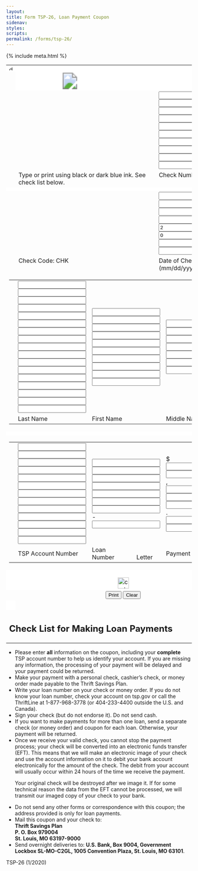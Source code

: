 ```yaml
---
layout:
title: Form TSP-26, Loan Payment Coupon
sidenav:
styles:
scripts:
permalink: /forms/tsp-26/
---
```

<html lang="en-US">
<head>
{% include meta.html %}
<link rel="stylesheet" href="{{ site.baseurl }}/assets/css/tsp-26.css">
</head>

<body>
  <!-- Google Tag Manager (noscript) -->
  <noscript><iframe src="https://www.googletagmanager.com/ns.html?id=GTM-MLDLTMR" height="0" width="0" style="display:none;visibility:hidden"></iframe></noscript>
  <!-- End Google Tag Manager (noscript) -->

<section class="tsp-26">
<form class="formborder">
  <div class="fmalignstd">
  <table cellpadding="0" cellspacing="0" class="tableborderzero" id="fmctlstd">
  <tbody><!-- BEGINNING OF FORM -->
  <tr>
  <td align="left" bgcolor="white" colspan="4"><img alt="dot" border="0" height="12" hspace="0" src="{{ site.baseurl }}/assets/img/tsp-26/vdot.gif" vspace="0px" width="12" /></td>
  </tr>
  <tr>
  <td width="4%"></td>
    <!-- TSP LOGO -->
  <td align="left" bgcolor="white" colspan="3">
  <!-- <img src="{{ site.baseurl }}/assets/img/tsp-26/header-tsp-26.svg" width="280" alt="THRIFT SAVINGS PLAN Loan Payment Coupon"/> -->


<svg width="280" height="45">
  <image xlink:href="{{ site.baseurl }}/assets/img/tsp-26/header-tsp-26.svg" src="{{ site.baseurl }}/assets/img/tsp-26/header-tsp-26.png" width="280" height="45" />
</svg>


  </td>
  </tr>
  <tr valign="top">
  <td class="txtlbfrm" width="4%"></td>
  <td class="txtlbfrm" width="60%"></td>
  <td class="txtlbfrm" width="36%"><input class="fmipfbig" maxlength="1" name="CH.1" tabindex="1" type="text" /> <input class="fmipfbig" maxlength="1" name="CH.2" tabindex="2" type="text" /> <input class="fmipfbig" maxlength="1" name="CH.3" tabindex="3" type="text" /> <input class="fmipfbig" maxlength="1" name="CH.4" tabindex="4" type="text" /> <input class="fmipfbig" maxlength="1" name="CH.5" tabindex="5" type="text" /> <input class="fmipfbig" maxlength="1" name="CH.6" tabindex="6" type="text" /> <input class="fmipfbig" maxlength="1" name="CH.7" tabindex="7" type="text" /> <input class="fmipfbig" maxlength="1" name="CH.8" tabindex="8" type="text" /> <input class="fmipfbig" maxlength="1" name="CH.9" tabindex="9" type="text" /> <input class="fmipfbig" maxlength="1" name="CH.10" tabindex="10" type="text" /></td>
  </tr>
  <tr valign="top">
  <td class="txtlbfrm" width="4%"></td>
  <td class="txtlbfrm" width="60%">Type or print using black or dark blue ink. See check list below.</td>
  <td class="txtlbfrm" width="36%">Check Number</td>
  </tr>
  <tr>
  <td bgcolor="white" colspan="4" height="10"></td>
  </tr>
  <tr valign="top">
  <td class="txtlbfrm" width="4%"></td>
  <td class="txtlbfrm" width="60%"></td>
  <td class="txtlbfrm" width="36%"><input class="fmipfstd" maxlength="1" name="DC.1" tabindex="21" type="text" /> <input class="fmipfstd" maxlength="1" name="DC.2" tabindex="22" type="text" /> <span class="txtlbh2">/</span> <input class="fmipfstd" maxlength="1" name="DC.3" tabindex="23" type="text" /> <input class="fmipfstd" maxlength="1" name="DC.4" tabindex="24" type="text" /> <span class="txtlbh2">/</span> <input class="fmipfbold" maxlength="1" name="DC.5" readonly="readonly" type="text" value="2" /> <input class="fmipfbold" maxlength="1" name="DC.6" readonly="readonly" type="text" value="0" /> <input class="fmipfstd" maxlength="1" name="DC.7" tabindex="27" type="text" /> <input class="fmipfstd" maxlength="1" name="DC.8" tabindex="28" type="text" /></td>
  </tr>
  <tr valign="top">
  <td class="txtlbfrm" width="4%"></td>
  <td class="txtlbh1" width="60%">Check Code: <span class="txtlbbold2">CHK</span></td>
  <td class="txtlbfrm" width="36%">Date of Check (mm/dd/yyyy)</td>
  </tr>
  <tr>
  <td colspan="4">
  <table cellpadding="0" cellspacing="0" class="tableborderzero" id="fmtems" style="width: 100%;">
  <tbody>
  <tr>
  <td colspan="3" width="4%"></td>
  <td width="47%"><input class="fmipfstd" maxlength="1" name="NL.1" tabindex="41" type="text" /> <input class="fmipfstd" maxlength="1" name="NL.2" tabindex="42" type="text" /> <input class="fmipfstd" maxlength="1" name="NL.3" tabindex="43" type="text" /> <input class="fmipfstd" maxlength="1" name="NL.4" tabindex="44" type="text" /> <input class="fmipfstd" maxlength="1" name="NL.5" tabindex="45" type="text" /> <input class="fmipfstd" maxlength="1" name="NL.6" tabindex="46" type="text" /> <input class="fmipfstd" maxlength="1" name="NL.7" tabindex="47" type="text" /> <input class="fmipfstd" maxlength="1" name="NL.8" tabindex="48" type="text" /> <input class="fmipfstd" maxlength="1" name="NL.9" tabindex="49" type="text" /> <input class="fmipfstd" maxlength="1" name="NL.10" tabindex="50" type="text" /> <input class="fmipfstd" maxlength="1" name="NL.11" tabindex="51" type="text" /> <input class="fmipfstd" maxlength="1" name="NL.12" tabindex="52" type="text" /> <input class="fmipfstd" maxlength="1" name="NL.13" tabindex="53" type="text" /> <input class="fmipfstd" maxlength="1" name="NL.14" tabindex="54" type="text" /> <input class="fmipfstd" maxlength="1" name="NL.15" tabindex="55" type="text" /> <input class="fmipfstd" maxlength="1" name="NL.16" tabindex="56" type="text" /> <input class="fmipfstd" maxlength="1" name="NL.17" tabindex="57" type="text" /></td>
  <td width="28%"><input class="fmipfstd" maxlength="1" name="NF.18" tabindex="61" type="text" /> <input class="fmipfstd" maxlength="1" name="NF.19" tabindex="62" type="text" /> <input class="fmipfstd" maxlength="1" name="NF.20" tabindex="63" type="text" /> <input class="fmipfstd" maxlength="1" name="NF.21" tabindex="64" type="text" /> <input class="fmipfstd" maxlength="1" name="NF.22" tabindex="65" type="text" /> <input class="fmipfstd" maxlength="1" name="NF.23" tabindex="66" type="text" /> <input class="fmipfstd" maxlength="1" name="NF.24" tabindex="67" type="text" /> <input class="fmipfstd" maxlength="1" name="NF.25" tabindex="68" type="text" /> <input class="fmipfstd" maxlength="1" name="NF.26" tabindex="69" type="text" /> <input class="fmipfstd" maxlength="1" name="NF.27" tabindex="70" type="text" /></td>
  <td><input class="fmipfstd" maxlength="1" name="NM.28" tabindex="81" type="text" /> <input class="fmipfstd" maxlength="1" name="NM.29" tabindex="82" type="text" /> <input class="fmipfstd" maxlength="1" name="NM.30" tabindex="83" type="text" /> <input class="fmipfstd" maxlength="1" name="NM.31" tabindex="84" type="text" /> <input class="fmipfstd" maxlength="1" name="NM.32" tabindex="85" type="text" /> <input class="fmipfstd" maxlength="1" name="NM.33" tabindex="86" type="text" /> <input class="fmipfstd" maxlength="1" name="NM.34" tabindex="87" type="text" /></td>
  </tr>
  <tr>
  <td colspan="3" width="4%"></td>
  <td class="txtlbfrm" width="47%">Last Name</td>
  <td class="txtlbfrm" width="28%">First Name</td>
  <td class="txtlbfrm" width="21%">Middle Name</td>
  </tr>
  </tbody>
  </table>
  </td>
  </tr>
  <tr>
  <td bgcolor="white" colspan="4" height="10"></td>
  </tr>
  <tr>
  <td colspan="4">
  <table cellpadding="0" cellspacing="0" class="tableborderzero" id="Table1" style="width: 100%;">
  <tbody>
  <tr>
  <td colspan="3" width="4%"></td>
  <td width="40%"><input class="fmipfbig" maxlength="1" name="SS.1" tabindex="101" type="text" /> <input class="fmipfbig" maxlength="1" name="SS.2" tabindex="102" type="text" /> <input class="fmipfbig" maxlength="1" name="SS.3" tabindex="103" type="text" /> <input class="fmipfbig" maxlength="1" name="SS.4" tabindex="104" type="text" /> <input class="fmipfbig" maxlength="1" name="SS.5" tabindex="105" type="text" /> <input class="fmipfbig" maxlength="1" name="SS.6" tabindex="106" type="text" /> <input class="fmipfbig" maxlength="1" name="SS.7" tabindex="107" type="text" /> <input class="fmipfbig" maxlength="1" name="SS.8" tabindex="108" type="text" /> <input class="fmipfbig" maxlength="1" name="SS.9" tabindex="109" type="text" /> <input class="fmipfbig" maxlength="1" name="SS.10" tabindex="110" type="text" /> <input class="fmipfbig" maxlength="1" name="SS.11" tabindex="111" type="text" /> <input class="fmipfbig" maxlength="1" name="SS.12" tabindex="112" type="text" /> <input class="fmipfbig" maxlength="1" name="SS.13" tabindex="113" type="text" /></td>
  <td width="32%"><input class="fmipfbig" maxlength="1" name="LN.1" tabindex="121" type="text" /> <input class="fmipfbig" maxlength="1" name="LN.2" tabindex="122" type="text" /> <input class="fmipfbig" maxlength="1" name="LN.3" tabindex="123" type="text" /> <input class="fmipfbig" maxlength="1" name="LN.4" tabindex="124" type="text" /> <input class="fmipfbig" maxlength="1" name="LN.5" tabindex="125" type="text" /> <input class="fmipfbig" maxlength="1" name="LN.6" tabindex="126" type="text" /> <input class="fmipfbig" maxlength="1" name="LN.7" tabindex="127" type="text" /> - <input class="fmipfbig" maxlength="1" name="LN.8" tabindex="128" type="text" /></td>
  <td width="24%"><span class="txtlbbold">$</span> <input class="fmipfbig" maxlength="1" name="PA.1" tabindex="141" type="text" /> <input class="fmipfbig" maxlength="1" name="PA.2" tabindex="142" type="text" />, <input class="fmipfbig" maxlength="1" name="PA.3" tabindex="143" type="text" /> <input class="fmipfbig" maxlength="1" name="PA.4" tabindex="144" type="text" /> <input class="fmipfbig" maxlength="1" name="PA.5" tabindex="145" type="text" />. <input class="fmipfbig" maxlength="1" name="PA.6" tabindex="146" type="text" /> <input class="fmipfbig" maxlength="1" name="PA.7" tabindex="147" type="text" /></td>
  </tr>
  <tr>
  <td colspan="3" width="4%"></td>
  <td class="txtlbfrm" width="40%">TSP Account Number</td>
  <td class="txtlbfrm" width="32%">Loan Number&#160;&#160;&#160;&#160;&#160;&#160;&#160;&#160;&#160;&#160;&#160;&#160;&#160;&#160;Letter</td>
  <td class="txtlbint" width="24%">Payment Amount</td>
  </tr>
  </tbody>
  </table>
  </td>
  </tr>
  <!-- END OF FORM --><!-- DOT -->
  <tr>
  <td align="right" bgcolor="white" colspan="4"><img height="12" src="{{ site.baseurl }}/assets/img/tsp-26/vdot.gif" width="12" /></td>
  </tr>
  <tr>
  <td align="center" bgcolor="white" colspan="4"><img alt="cut here" height="30" src="{{ site.baseurl }}/assets/img/tsp-26/vcut.gif" /></td>
  </tr>
  <tr>
  <td class="txtlbstd" colspan="4">
  <div class="buttons" align="center">
  <input name="Print" onclick="printpage(event)" tabindex="998" type="button" value="Print" />
  <input name="Clear" onclick="clearpage(event)" tabindex="999" type="reset" value="Clear" />
  </div>
  </td>
  </tr>
  <tr>
  <td bgcolor="white">&#160;</td>
  </tr>
  <tr>
  <td class="txtlbh2" colspan="4">
  <h2>Check List for Making Loan Payments</h2>
  </td>
  </tr>
  </tbody>
  </table>
    <ul class="checklist">
      <li>Please enter <strong>all</strong> information on the coupon, including your <strong>complete</strong> TSP account number to help us identify your account. If you are missing any information, the processing of your payment will be delayed and your payment could be returned.</li>
      <li>Make your payment with a personal check, cashier&#8217;s check, or money order made payable to the Thrift Savings Plan.</li>
      <li>Write your loan number on your check or money order. If you do not know your loan number, check your account on tsp.gov or call the ThriftLine at 1-877-968-3778 (or 404-233-4400 outside the U.S. and Canada).</li>
      <li>Sign your check (but do not endorse it). Do not send cash.</li>
      <li>If you want to make payments for more than one loan, send a separate check (or money order) and coupon for each loan. Otherwise, your payment will be returned.</li>
      <li>Once we receive your valid check, you cannot stop the payment process; your check will be converted into an
  electronic funds transfer (EFT). This means that we will make an electronic image of your check and use the
  account information on it to debit your bank account electronically for the amount of the check. The debit from
  your account will usually occur within 24 hours of the time we receive the payment.
  <p>Your original check will be destroyed after we image it. If for some technical reason the data from the EFT
    cannot be processed, we will transmit our imaged copy of your check to your bank.</p></li>
      <li>Do not send any other forms or correspondence with this coupon; the address provided is only for loan payments.</li>
      <li>Mail this coupon and your check to:<div class="mailing-address"><strong>Thrift Savings Plan<br /> P. O. Box 979004<br /> St. Louis, MO 63197-9000</strong></div></li>
      <li>Send overnight deliveries to: <strong>U.S. Bank, Box 9004, Government Lockbox SL-MO-C2GL, 1005 Convention Plaza, St. Louis, MO 63101</strong>.</li>
    </ul>

  </div>
</form>
  <div class="form-tag">TSP-26 (1/2020)</div>
</section>
<script src="{{ site.baseurl }}/assets/js/coupon.js" type="text/javascript"></script>
</body>
